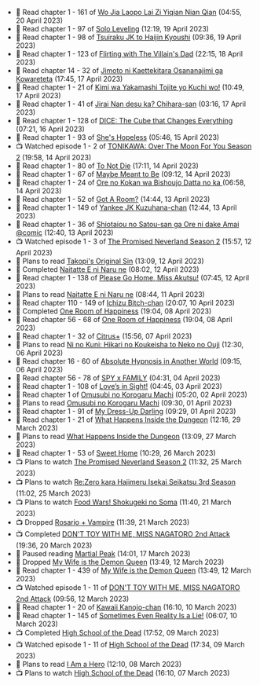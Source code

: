 <!-- ANILIST_ACTIVITY:start -->

-   📖 Read chapter 1 - 161 of [Wo Jia Laopo Lai Zi Yiqian Nian Qian](https://anilist.co/manga/146267) (04:55, 20 April 2023)
-   📖 Read chapter 1 - 97 of [Solo Leveling](https://anilist.co/manga/105398) (12:19, 19 April 2023)
-   📖 Read chapter 1 - 98 of [Tsuiraku JK to Haijin Kyoushi](https://anilist.co/manga/99737) (09:36, 19 April 2023)
-   📖 Read chapter 1 - 123 of [Flirting with The Villain's Dad](https://anilist.co/manga/117581) (22:15, 18 April 2023)
-   📖 Read chapter 14 - 32 of [Jimoto ni Kaettekitara Osananajimi ga Kowareteta](https://anilist.co/manga/150890) (17:45, 17 April 2023)
-   📖 Read chapter 1 - 21 of [Kimi wa Yakamashi Tojite yo Kuchi wo!](https://anilist.co/manga/149337) (10:49, 17 April 2023)
-   📖 Read chapter 1 - 41 of [Jirai Nan desu ka? Chihara-san](https://anilist.co/manga/137714) (03:16, 17 April 2023)
-   📖 Read chapter 1 - 128 of [DICE: The Cube that Changes Everything](https://anilist.co/manga/85208) (07:21, 16 April 2023)
-   📖 Read chapter 1 - 93 of [She's Hopeless](https://anilist.co/manga/126944) (05:46, 15 April 2023)
-   📺 Watched episode 1 - 2 of [TONIKAWA: Over The Moon For You Season 2](https://anilist.co/anime/141208) (19:58, 14 April 2023)
-   📖 Read chapter 1 - 80 of [To Not Die](https://anilist.co/manga/136099) (17:11, 14 April 2023)
-   📖 Read chapter 1 - 67 of [Maybe Meant to Be](https://anilist.co/manga/146139) (09:12, 14 April 2023)
-   📖 Read chapter 1 - 24 of [Ore no Kokan wa Bishoujo Datta no ka ](https://anilist.co/manga/147902) (06:58, 14 April 2023)
-   📖 Read chapter 1 - 52 of [Got A Room?](https://anilist.co/manga/129808) (14:44, 13 April 2023)
-   📖 Read chapter 1 - 149 of [Yankee JK Kuzuhana-chan](https://anilist.co/manga/116822) (12:44, 13 April 2023)
-   📖 Read chapter 1 - 36 of [Shiotaiou no Satou-san ga Ore ni dake Amai @comic](https://anilist.co/manga/123130) (12:40, 13 April 2023)
-   📺 Watched episode 1 - 3 of [The Promised Neverland Season 2](https://anilist.co/anime/108725) (15:57, 12 April 2023)
-   📖 Plans to read [Takopi's Original Sin](https://anilist.co/manga/142568) (13:09, 12 April 2023)
-   📖 Completed [Naitatte E ni Naru ne](https://anilist.co/manga/115347) (08:02, 12 April 2023)
-   📖 Read chapter 1 - 138 of [Please Go Home, Miss Akutsu!](https://anilist.co/manga/113501) (07:45, 12 April 2023)
-   📖 Plans to read [Naitatte E ni Naru ne](https://anilist.co/manga/115347) (08:44, 11 April 2023)
-   📖 Read chapter 110 - 149 of [Ichizu Bitch-chan](https://anilist.co/manga/119121) (20:07, 10 April 2023)
-   📖 Completed [One Room of Happiness](https://anilist.co/manga/100557) (19:04, 08 April 2023)
-   📖 Read chapter 56 - 68 of [One Room of Happiness](https://anilist.co/manga/100557) (19:04, 08 April 2023)
-   📖 Read chapter 1 - 32 of [Citrus+](https://anilist.co/manga/103884) (15:56, 07 April 2023)
-   📖 Plans to read [Ni no Kuni: Hikari no Koukeisha to Neko no Ouji](https://anilist.co/manga/118300) (12:30, 06 April 2023)
-   📖 Read chapter 16 - 60 of [Absolute Hypnosis in Another World](https://anilist.co/manga/145575) (09:15, 06 April 2023)
-   📖 Read chapter 56 - 78 of [SPY x FAMILY](https://anilist.co/manga/108556) (04:31, 04 April 2023)
-   📖 Read chapter 1 - 108 of [Love’s in Sight!](https://anilist.co/manga/107445) (04:45, 03 April 2023)
-   📖 Read chapter 1 of [Omusubi no Korogaru Machi](https://anilist.co/manga/129980) (05:20, 02 April 2023)
-   📖 Plans to read [Omusubi no Korogaru Machi](https://anilist.co/manga/129980) (09:30, 01 April 2023)
-   📖 Read chapter 1 - 91 of [My Dress-Up Darling](https://anilist.co/manga/101583) (09:29, 01 April 2023)
-   📖 Read chapter 1 - 21 of [What Happens Inside the Dungeon](https://anilist.co/manga/117728) (12:16, 29 March 2023)
-   📖 Plans to read [What Happens Inside the Dungeon](https://anilist.co/manga/117728) (13:09, 27 March 2023)
-   📖 Read chapter 1 - 53 of [Sweet Home](https://anilist.co/manga/100954) (10:29, 26 March 2023)
-   📺 Plans to watch [The Promised Neverland Season 2](https://anilist.co/anime/108725) (11:32, 25 March 2023)
-   📺 Plans to watch [Re:Zero kara Hajimeru Isekai Seikatsu 3rd Season](https://anilist.co/anime/163134) (11:02, 25 March 2023)
-   📺 Plans to watch [Food Wars! Shokugeki no Soma](https://anilist.co/anime/20923) (11:40, 21 March 2023)
-   📺 Dropped [Rosario + Vampire](https://anilist.co/anime/2993) (11:39, 21 March 2023)
-   📺 Completed [DON'T TOY WITH ME, MISS NAGATORO 2nd Attack](https://anilist.co/anime/140596) (19:36, 20 March 2023)
-   📖 Paused reading [Martial Peak](https://anilist.co/manga/104494) (14:01, 17 March 2023)
-   📖 Dropped [My Wife is the Demon Queen](https://anilist.co/manga/107966) (13:49, 12 March 2023)
-   📖 Read chapter 1 - 439 of [My Wife is the Demon Queen](https://anilist.co/manga/107966) (13:49, 12 March 2023)
-   📺 Watched episode 1 - 11 of [DON'T TOY WITH ME, MISS NAGATORO 2nd Attack](https://anilist.co/anime/140596) (09:56, 12 March 2023)
-   📖 Read chapter 1 - 20 of [Kawaii Kanojo-chan](https://anilist.co/manga/144155) (16:10, 10 March 2023)
-   📖 Read chapter 1 - 145 of [Sometimes Even Reality Is a Lie!](https://anilist.co/manga/113076) (06:07, 10 March 2023)
-   📺 Completed [High School of the Dead](https://anilist.co/anime/8074) (17:52, 09 March 2023)
-   📺 Watched episode 1 - 11 of [High School of the Dead](https://anilist.co/anime/8074) (17:34, 09 March 2023)
-   📖 Plans to read [I Am a Hero](https://anilist.co/manga/44440) (12:10, 08 March 2023)
-   📺 Plans to watch [High School of the Dead](https://anilist.co/anime/8074) (16:10, 07 March 2023)

<!-- ANILIST_ACTIVITY:end -->

